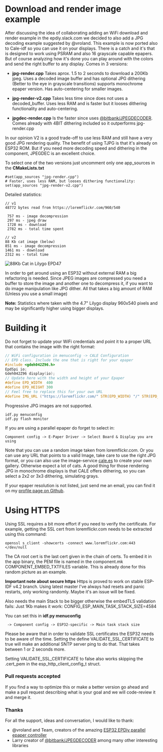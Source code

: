 Download and render image example
=================================

After discussing the idea of collaborating adding an WiFi download and render example in the epdiy.slack.com we decided to also add a JPG decoding example suggested by @vroland.
This example is now ported also to Cale-idf so you can use it on your displays. There is a catch and it's that is designed to work using PSRAM and also 16 grayscale capable epapers. 
But of course analyzing how it's done you can play around with the colors and send the right buffer to any display. Comes in 3 versions:

 - **jpg-render.cpp**
    Takes aprox. 1.5 to 2 seconds to download a 200Kb jpeg. Uses a decoded image buffer and has optional JPG dithering (Better to the eye in grayscale transitions) supports monochrome epaper version.
    Has auto-centering for smaller images.
  
 - **jpg-render-v2.cpp** Takes less time since does not uses a decoded_buffer. Uses less RAM and is faster but it looses dithering functionality and auto-centering.
 
 - **jpgdec-render.cpp** Is the faster since uses [@bitbank/JPEGDECODER](https://github.com/bitbank2/JPEGDEC/). Comes already with 4BIT dithering included so it outperforms jpg-render.cpp

In our opinion V2 is a good trade-off to use less RAM and still have a very good JPG rendering quality.
The benefit of using TJPG is that it's already on ESP32 ROM. But if you need more decoding speed and dithering in the component, JPEGDEC is an excellent choice.

To select one of the two versions just uncomment only one app_sources in the **CMakeLists.txt**

```
#set(app_sources "jpg-render.cpp")
# Faster, uses less RAM, but looses dithering functionality:
set(app_sources "jpg-render-v2.cpp")
```

Detailed statistics:

```
// v1
48772 bytes read from https://loremflickr.com/960/540

 757 ms - image decompression
 297 ms - jpeg draw
 1728 ms - download
 2782 ms - total time spent

// v2
88 Kb cat image (below)
851 ms - image decompression
1461 ms - download
2312 ms - total time
```
![88Kb Cat in Lilygo EPD47](https://pbs.twimg.com/media/E934uz8WEAIyVLP?format=jpg&name=small)

In order to get around using an ESP32 without external RAM a big refactoring is needed. Since JPEG images are compressed you need a buffer to store the image and another one to decompress it, if you want to do image manipulation like JPG dither.
All that takes a big amount of RAM (Unless you use a small image)

**Note:** Statistics where taken with the 4.7" Lilygo display 960x540 pixels and may be significantly higher using bigger displays.

Building it
===========

Do not forget to update your WiFi credentials and point it to a proper URL that contains the image with the right format:

```c
// WiFi configuration in menuconfig -> CALE Configuration
// EPD class. Include the one that is right for your epaper
#include <gdeh042Z96.h>
EpdSpi io;
Gdeh042Z96 display(io);
// Update here with the width and height of your Epaper
#define EPD_WIDTH  400
#define EPD_HEIGHT 300
// Feel free to replace this for your own URL
#define IMG_URL ("https://loremflickr.com/" STR(EPD_WIDTH) "/" STR(EPD_HEIGHT))
```

Progressive JPG images are not supported.

    idf.py menuconfig
    idf.py flash monitor

If you are using a parallel epaper do forget to select in:

    Component config -> E-Paper Driver -> Select Board & Display you are using

Note that you can use a random image taken from loremflickr.com. Or you can use any URL that points to a valid Image, take care to use the right JPG format, or you can also use the image-service [cale.es](https://cale.es) to create your own gallery. Otherwise expect a lot of cats.
A good thing for those rendering JPG in monochrome displays is that CALE offers dithering, so you can select a 2x2 or 3x3 dithering, simulating grays.

If your epaper resolution is not listed, just send me an email, you can find it on my [profile page on Github](https://github.com/martinberlin).

Using HTTPS
===========

Using SSL requires a bit more effort if you need to verify the certificate. For example, getting the SSL cert from loremflickr.com needs to be extracted using this command:

    openssl s_client -showcerts -connect www.loremflickr.com:443 </dev/null

The CA root cert is the last cert given in the chain of certs.
To embed it in the app binary, the PEM file is named in the component.mk COMPONENT_EMBED_TXTFILES variable. This is already done for this random picture as an example.

**Important note about secure https**
Https is proved to work on stable ESP-IDF v4.2 branch. Using latest master I've always had resets and panic restarts, only working randomly. Maybe it's an issue will be fixed.

Also needs the main Stack to be bigger otherwise the embedTLS validation fails:
Just 1Kb makes it work: 
CONFIG_ESP_MAIN_TASK_STACK_SIZE=4584

You can set this in **idf.py menuconfig**

     -> Component config -> ESP32-specific -> Main task stack size

Please be aware that in order to validate SSL certificates the ESP32 needs to be aware of the time. Setting the define VALIDATE_SSL_CERTIFICATE to true will make an additional SNTP server ping to do that. That takes between 1 or 2 seconds more.

Setting VALIDATE_SSL_CERTIFICATE to false also works skipping the .cert_pem in the esp_http_client_config_t struct. 

### Pull requests accepted

If you find a way to optimize this or make a better version go ahead and make a pull request describing what is your goal and we will code-review it and merge it.

### Thanks

For all the support, ideas and conversation, I would like to thank:

- @vroland and Team, creators of the amazing [ESP32 EPDiy parallel epaper controller](https://github.com/vroland/epdiy/)
- Larry creator of [@bitbank/JPEGDECODER](https://github.com/bitbank2/JPEGDEC/) among many other interesting libraries
